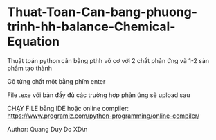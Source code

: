 # Thuat-Toan-Can-bang-phuong-trinh-hh-balance-Chemical-Equation

Thuật toán python cân bằng pthh vô cơ với 2 chất phản ứng và 1-2 sản phẩm tạo thành

Gõ từng chất một bằng phím enter

File .exe với bản đầy đủ các trường hợp phản ứng sẽ upload sau

CHẠY FILE bằng IDE hoặc online compiler: https://www.programiz.com/python-programming/online-compiler/

Author: Quang Duy Do XD\n
